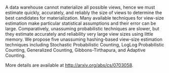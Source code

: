 A data warehouse cannot materialize all possible views, hence we must estimate quickly, accurately, and reliably the size of views to determine the best candidates for materialization.
Many available techniques for view-size estimation make particular statistical assumptions and their error can be large. Comparatively, unassuming probabilistic techniques are slower, but they estimate accurately and reliability very large view sizes using little memory. We propose five unassuming hashing-based view-size estimation techniques including Stochastic
Probabilistic Counting, LogLog Probabilistic Counting, Generalized Counting, Gibbons-Tirthapura, and
Adaptive Counting.

More details are available at http://arxiv.org/abs/cs/0703058.